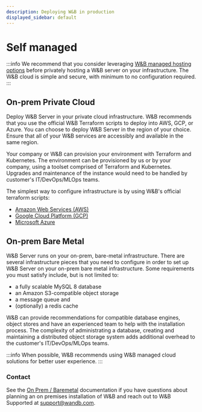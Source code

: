 ```yaml
---
description: Deploying W&B in production
displayed_sidebar: default
---
```


# Self managed

:::info
We recommend that you consider leveraging [W&B managed hosting options](./wb-managed.md) before privately hosting a W&B server on your infrastructure. The W&B cloud is simple and secure, with minimum to no configuration required.
:::

## On-prem Private Cloud

Deploy W&B Server in your private cloud infrastructure. W&B recommends that you use the official W&B Terraform scripts to deploy into AWS, GCP, or Azure. You can choose to deploy W&B Server in the region of your choice. Ensure that all of your W&B services are accessibly and available in the same region. 

Your company or W&B can provision your environment with Terraform and Kubernetes.
The environment can be provisioned by us or by your company, using a toolset comprised of Terraform and Kubernetes. Upgrades and maintenance of the instance would need to be handled by customer's IT/DevOps/MLOps teams.

The simplest way to configure infrastructure is by using W&B's official terraform scripts:

- [Amazon Web Services (AWS)](https://github.com/wandb/terraform-aws-wandb)
- [Google Cloud Platform (GCP)](https://github.com/wandb/terraform-google-wandb)
- [Microsoft Azure](https://github.com/wandb/terraform-azurerm-wandb)

## On-prem Bare Metal
W&B Server runs on your on-prem, bare-metal infrastructure. There are several infrastructure pieces that you need to configure in order to set up W&B Server on your on-prem bare metal infrastructure. Some requirements you must satisfy include, but is not limited to: 

- a fully scalable MySQL 8 database
- an Amazon S3-compatible object storage
- a message queue and
- (optionally) a redis cache 

W&B can provide recommendations for compatible database engines, object stores and have an experienced team to help with the installation process. The complexity of administrating a database, creating and maintaining a distributed object storage system adds additional overhead to the customer's IT/DevOps/MLOps teams. 

:::info
When possible, W&B recommends using W&B managed cloud solutions for better user experience.
:::

### Contact

See the [On Prem / Baremetal](../how-to-guides/bare-metal.md) documentation if you have questions about planning an on premises installation of W&B and reach out to W&B Supported at support@wandb.com.
